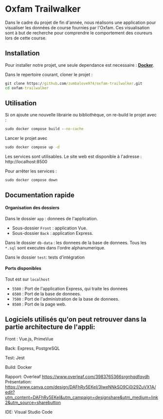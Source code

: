 # Oxfam Trailwalker

Dans le cadre du projet de fin d'année, nous réalisons une application pour visualiser les données de course fournies par l'Oxfam.
Ces visualisation sont à but de recherche pour comprendre le comportement des coureurs lors de cette course.

## Installation

Pour installer notre projet, une seule dependance est necessaire : **[Docker](https://docs.docker.com/desktop/)**.

Dans le repertoire courant, cloner le projet :
```cmd
git clone https://github.com/zumbalove974/oxfam-trailwalker.git
cd oxfam-trailwalker
```

## Utilisation
Si on ajoute une nouvelle librairie ou bibliothèque, on re-build le projet avec :
```cmd
sudo docker compose build --no-cache
```


Lancer le projet avec 
```cmd
sudo docker compose up -d
```

Les services sont utilisables.
Le site web est disponible à l'adresse : http://localhost:8500

Pour arrêter les services : 
```cmd
sudo docker compose down
```

## Documentation rapide

#### Organisation des dossiers

Dans le dossier `app` : donnees de l'application.
- Sous-dossier `Front` : application Vue.
- Sous-dossier `Back` : application Express.

Dans le dossier `db-data` : les donnees de la base de donnees. Tous les `*.sql` sont executes dans l'ordre alphanumerique.

Dans le dossier `test`: tests d'intégration

#### Ports disponibles

Tout est sur `localhost`

- `5500` : Port de l'application Express, qui traite les donnees
- `6500` : Port de la base de donnees.
- `7500` : Port de l'administration de la base de donnees.
- `8500` : Port de la page web.



## Logiciels utilisés qu'on peut retrouver dans la partie architecture de l'appli:

Front : Vue.js, PrimeVue

Back: Express, PostgreSQL

Test: Jest

Build: Docker

Rapport: Overleaf https://www.overleaf.com/3983765366srgnhqdfqvdh
Présentation: https://www.canva.com/design/DAFhRy5EKeI/3IweNNkSO9Ci0i29ZuVX1A/edit?utm_content=DAFhRy5EKeI&utm_campaign=designshare&utm_medium=link2&utm_source=sharebutton

IDE: Visual Studio Code

